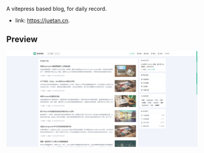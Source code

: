 A vitepress based blog, for daily record.

- link: https://juetan.cn.

## Preview

![](./.github/home.png)
